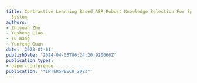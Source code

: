 ```yaml
---
title: Contrastive Learning Based ASR Robust Knowledge Selection For Spoken Dialogue
  System
authors:
- Zhiyuan Zhu
- Yusheng Liao
- Yu Wang
- Yunfeng Guan
date: '2023-01-01'
publishDate: '2024-04-03T06:24:20.920666Z'
publication_types:
- paper-conference
publication: '*INTERSPEECH 2023*'
---
```

